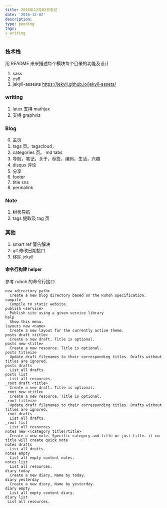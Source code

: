 ```yaml
---
title: 2016年12月02日杂记
date: '2016-12-02'
description:
type: pending
tags:
- writing
---
```


### 技术栈

用 README 来来描述每个模块每个目录的功能及设计

1. sass
2. es6
3. jekyll-assests https://jekyll.github.io/jekyll-assets/


### writing

1. latex 支持 mathjax
2. 支持 graphviz

### Blog

0. 主页
1. tags 页。tagscloud，
2. categories 页。 md tabs
3. 导航，笔记，关于，标签，编码，生活，兴趣
4. disqus 评论
5. 分享
7. footer
8. title sns
9. permalink 

### Note

1. 树状导航
2. tags 提取及 tag 页

### 其他

1. smart ref 警告解决
2. git 修改日期接口
3. 移除 jekyll

#### 命令行构建 helper

参考 ruhoh 的命令行接口

```shell
new <directory_path>
  Create a new blog directory based on the Ruhoh specification.
compile
  Compile to static website.
publish <service>
  Publish site using a given service library
help
  Show this menu.
layouts new <name>
  Create a new layout for the currently active theme.
posts draft <title>
  Create a new draft. Title is optional.
posts new <title>
  Create a new resource. Title is optional.
posts titleize
  Update draft filenames to their corresponding titles. Drafts without titles are ignored.
posts drafts
  List all drafts.
posts list
  List all resources.
_root draft <title>
  Create a new draft. Title is optional.
_root new <title>
  Create a new resource. Title is optional.
_root titleize
  Update draft filenames to their corresponding titles. Drafts without titles are ignored.
_root drafts
  List all drafts.
_root list
  List all resources.
notes new <(category title)/title>
  Create a new note. Specific category and title or just title. if no title will create quick note
notes drafts
  List all drafts.
notes empty
  List all empty content notes.
notes list
  List all resources.
diary today
  Create a new diary, Name by today.
diary yesterday
  Create a new diary, Name by yesterday.
diary empty
  List all empty content diary.
diary list
 List all resources.
```
